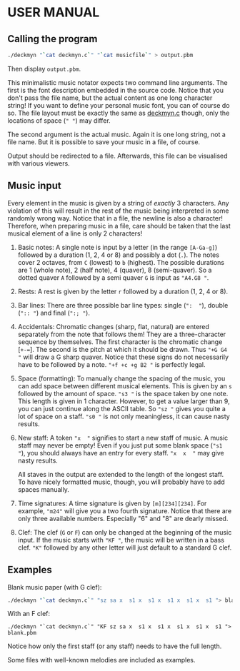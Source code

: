 # USER MANUAL


## Calling the program

```sh
./deckmyn "`cat deckmyn.c`" "`cat musicfile`" > output.pbm
```

Then display `output.pbm`.

This minimalistic music notator expects two command line arguments. The first is
the font description embedded in the source code. Notice that you don't pass the
file name, but the actual content as one long character string! If you want to
define your personal music font, you can of course do so. The file layout must
be exactly the same as [deckmyn.c](deckmyn.c) though, only the locations of
space (`" "`) may differ.

The second argument is the actual music. Again it is one long string, not a file
name. But it is possible to save your music in a file, of course.

Output should be redirected to a file. Afterwards, this file can be visualised
with various viewers.


## Music input

Every element in the music is given by a string of *exactly* 3 characters. Any
violation of this will result in the rest of the music being interpreted in some
randomly wrong way. Notice that in a file, the newline is also a character!
Therefore, when preparing music in a file, care should be taken that the last
musical element of a line is only 2 characters!

1. Basic notes:
    A single note is input by a letter (in the range `[A-Ga-g]`) followed by a
    duration (1, 2, 4 or 8) and possibly a dot (`.`). The notes cover 2 octaves,
    from `C` (lowest) to `b` (highest). The possible durations are 1 (whole
    note), 2 (half note), 4 (quaver), 8 (semi-quaver). So a dotted quaver `A`
    followed by a semi quaver `G` is input as `"A4.G8 "`.

2. Rests:
    A rest is given by the letter `r` followed by a duration (1, 2, 4 or 8).

3. Bar lines:
    There are three possible bar line types: single (`":  "`), double (`":: "`)
    and final (`":; "`).

4. Accidentals:
    Chromatic changes (sharp, flat, natural) are entered separately from the
    note that follows them! They are a three-character sequence by themselves.
    The first character is the chromatic change [`+-=`]. The second is the pitch
    at which it should be drawn. Thus `"+G G4 "` will draw a G sharp quaver.
    Notice that these signs do not necessarily have to be followed by a note.
    `"+f +c +g B2 "` is perfectly legal.

5. Space (formatting):
    To manually change the spacing of the music, you can add space between
    different musical elements. This is given by an `s` followed by the amount
    of space. `"s3 "` is the space taken by one note.  This length is given in 1
    character. However, to get a value larger than 9, you can just continue
    along the ASCII table. So `"sz "` gives you quite a lot of space on a staff.
    `"s0 "` is not only meaningless, it can cause nasty results.

6. New staff:
    A token `"x  "` signifies to start a new staff of music. A music staff may
    never be empty! Even if you just put some blank space (`"s1 "`), you should
    always have an entry for every staff. `"x  x  "` may give nasty results.

    All staves in the output are extended to the length of the longest staff. To
    have nicely formatted music, though, you will probably have to add spaces
    manually.

7. Time signatures:
    A time signature is given by `[m][234][234]`. For example, `"m24"` will give
    you a two fourth signature. Notice that there are only three available
    numbers.  Especially "6" and "8" are dearly missed.

8. Clef:
    The clef (`G` or `F`) can only be changed at the beginning of the music
    input. If the music starts with `"KF "`, the music will be written in a bass
    clef. `"K"` followed by any other letter will just default to a standard G clef.


## Examples

Blank music paper (with G clef):

```sh
./deckmyn "`cat deckmyn.c`" "sz sa x  s1 x  s1 x  s1 x  s1 x  s1 "> blank.pbm
```

With an F clef:

```
./deckmyn "`cat deckmyn.c`" "KF sz sa x  s1 x  s1 x  s1 x  s1 x  s1 "> blank.pbm
```

Notice how only the first staff (or any staff) needs to have the full length.

Some files with well-known melodies are included as examples.


<!--

    Copyright © 1984-2024 by Landon Curt Noll. All Rights Reserved.

    You are free to share and adapt this file under the terms of this license:

	Creative Commons Attribution-ShareAlike 4.0 International (CC BY-SA 4.0)

    For more information, see:

	https://creativecommons.org/licenses/by-sa/4.0/

-->

